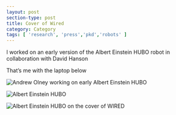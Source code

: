 ```yaml
---
layout: post
section-type: post
title: Cover of Wired
category: Category
tags: [ 'research', 'press','pkd','robots' ]
---
```

I worked on an early version of the Albert Einstein HUBO robot in
collaboration with David Hanson

That’s me with the laptop below

![Andrew Olney working on early Albert Einstein HUBO](https://blogs.memphis.edu/aolney/files/2019/10/image002.jpg)

![Albert Einstein HUBO](https://blogs.memphis.edu/aolney/files/2019/10/image003.jpg)

![Albert Einstein HUBO on the cover of WIRED](https://blogs.memphis.edu/aolney/files/2019/10/image001.jpg)
